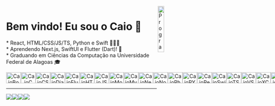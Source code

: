 <img src="https://i.imgur.com/i5Uejlk.png" min-width="18%" max-width="18%" width="18%" align="right" alt="Programador">
<p align="left"> 
  <h1>Bem vindo! Eu sou o Caio 👋</h1>
</p>

<p align="left"> 
* React, HTML/CSS/JS/TS, Python e Swift 🧑🏻‍💻<br>
* Aprendendo Next.js, SwiftUI e Flutter (Dart)! 🌱<br>
* Graduando em Ciências da Computação na Universidade Federal de Alagoas 🎓<br>
</p>

<div style="display: flex" align="center"><br>
  <img align="center" alt="CaioBootstrap" height="30" width="40" src="https://cdn.jsdelivr.net/gh/devicons/devicon/icons/bootstrap/bootstrap-original.svg">
  <img align="center" alt="CaioC" height="30" width="40" src="https://cdn.jsdelivr.net/gh/devicons/devicon/icons/c/c-original.svg">
  <img align="center" alt="CaioCSS" height="30" width="40" src="https://cdn.jsdelivr.net/gh/devicons/devicon/icons/css3/css3-original-wordmark.svg">
  <img align="center" alt="CaioDjango" height="30" width="40" src="https://cdn.jsdelivr.net/gh/devicons/devicon/icons/django/django-plain.svg" />    
  <img align="center" alt="CaioFlutter" height="30" width="40" src="https://cdn.jsdelivr.net/gh/devicons/devicon/icons/flutter/flutter-original.svg" />
  <img align="center" alt="CaioHTML5" height="30" width="40" src="https://cdn.jsdelivr.net/gh/devicons/devicon/icons/html5/html5-original.svg">
  <img align="center" alt="CaioJS" height="30" width="40" src="https://cdn.jsdelivr.net/gh/devicons/devicon/icons/javascript/javascript-original.svg">
  <img align="center" alt="CaioMongo" height="30" width="40" src="https://cdn.jsdelivr.net/gh/devicons/devicon/icons/mongodb/mongodb-original-wordmark.svg">
  <img align="center" alt="CaioMySQL" height="30" width="40" src="https://cdn.jsdelivr.net/gh/devicons/devicon/icons/mysql/mysql-original.svg">
  <img align="center" alt="CaioNext" height="30" width="40" src="https://cdn.jsdelivr.net/gh/devicons/devicon/icons/nextjs/nextjs-line.svg" />
  <img align="center" alt="CaioNode" height="30" width="40" src="https://cdn.jsdelivr.net/gh/devicons/devicon/icons/nodejs/nodejs-original-wordmark.svg">
  <img align="center" alt="CaioPhotoshop" height="30" width="40" src="https://cdn.jsdelivr.net/gh/devicons/devicon/icons/photoshop/photoshop-line.svg">
  <img align="center" alt="CaioPY" height="30" width="40" src="https://cdn.jsdelivr.net/gh/devicons/devicon/icons/python/python-original-wordmark.svg">
  <img align="center" alt="CaioReact" height="30" width="40" src="https://cdn.jsdelivr.net/gh/devicons/devicon/icons/react/react-original-wordmark.svg" />         
  <img align="center" alt="CaioSwift" height="30" width="40" src="https://cdn.jsdelivr.net/gh/devicons/devicon/icons/swift/swift-original.svg">
 <img align="center" alt="CaioTS" height="30" width="40" src="https://cdn.jsdelivr.net/gh/devicons/devicon/icons/typescript/typescript-original.svg" />                                                                                                                             
  <img align="center" alt="CaioVSC" height="30" width="40" src="https://cdn.jsdelivr.net/gh/devicons/devicon/icons/vscode/vscode-original.svg">
  <img align="center" alt="CaioXCode" height="30" width="40" src="https://cdn.jsdelivr.net/gh/devicons/devicon/icons/xcode/xcode-original.svg">
  <img align="center" alt="CaioWindows" height="30" width="40" src="https://cdn.jsdelivr.net/gh/devicons/devicon/icons/windows8/windows8-original.svg">
  </div>

<hr>
<div style="display: flex" align="center">
  <a href="http://caioagralemos.com" target="_blank"><img src="https://img.shields.io/badge/website-000000?style=for-the-badge&logo=About.me&logoColor=white" target="_blank"></a>
  <a href = "mailto:caioagralemos@live.com"><img src="https://img.shields.io/badge/Microsoft_Outlook-0078D4?style=for-the-badge&logo=microsoft-outlook&logoColor=white" target="_blank"></a>
  <a href="https://www.linkedin.com/in/caio-lemos-9aa113218/" target="_blank"><img src="https://img.shields.io/badge/-LinkedIn-%230077B5?style=for-the-badge&logo=linkedin&logoColor=white" target="_blank"></a> 
  <a href="https://instagram.com/caioagralemos" target="_blank"><img src="https://img.shields.io/badge/-Instagram-%23E4405F?style=for-the-badge&logo=instagram&logoColor=white" target="_blank"></a>
</div>
